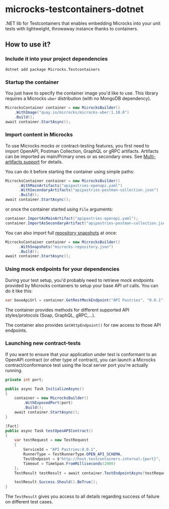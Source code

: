 # microcks-testcontainers-dotnet
.NET lib for Testcontainers that enables embedding Microcks into your unit tests with lightweight, throwaway instance thanks to containers.


## How to use it?

### Include it into your project dependencies

```
dotnet add package Microcks.Testcontainers
```

### Startup the container

You just have to specify the container image you'd like to use. This library requires a Microcks `uber` distribution (with no MongoDB dependency).


```csharp
MicrocksContainer container = new MicrocksBuilder()
	.WithImage("quay.io/microcks/microcks-uber:1.10.0")
	.Build();
await container.StartAsync();
```

### Import content in Microcks

To use Microcks mocks or contract-testing features, you first need to import OpenAPI, Postman Collection, GraphQL or gRPC artifacts. 
Artifacts can be imported as main/Primary ones or as secondary ones. See [Multi-artifacts support](https://microcks.io/documentation/using/importers/#multi-artifacts-support) for details.

You can do it before starting the container using simple paths:

```csharp
MicrocksContainer container = new MicrocksBuilder()
	  .WithMainArtifacts("apipastries-openapi.yaml")
	  .WithSecondaryArtifacts("apipastries-postman-collection.json")
	  .Build();
await container.StartAsync();
```

or once the container started using `File` arguments:

```csharp
container.ImportAsMainArtifact("apipastries-openapi.yaml");
container.ImportAsSecondaryArtifact("apipastries-postman-collection.json");
```

You can also import full [repository snapshots](https://microcks.io/documentation/administrating/snapshots/) at once:

```csharp
MicrocksContainer container = new MicrocksBuilder()
      .WithSnapshots("microcks-repository.json")
	  .Build();
await container.StartAsync();
```

### Using mock endpoints for your dependencies

During your test setup, you'd probably need to retrieve mock endpoints provided by Microcks containers to 
setup your base API url calls. You can do it like this:

```csharp
var baseApiUrl = container.GetRestMockEndpoint("API Pastries", "0.0.1");
```

The container provides methods for different supported API styles/protocols (Soap, GraphQL, gRPC,...).

The container also provides `GetHttpEndpoint()` for raw access to those API endpoints.

### Launching new contract-tests

If you want to ensure that your application under test is conformant to an OpenAPI contract (or other type of contract),
you can launch a Microcks contract/conformance test using the local server port you're actually running.

```csharp
private int port;

public async Task InitializeAsync()
{
	container = new MicrocksBuilder()
		.WithExposedPort(port)
		.Build();
	await container.StartAsync();
}

[Fact]
public async Task testOpenAPIContract()
{
	var testRequest = new TestRequest
	{
		ServiceId = "API Pastries:0.0.1",
		RunnerType = TestRunnerType.OPEN_API_SCHEMA,
		TestEndpoint = $"http://host.testcontainers.internal:{port}",
		Timeout = TimeSpan.FromMilliseconds(2000)
	};
	TestResult testResult = await container.TestEndpointAsync(testRequest);

	testResult.Success.Should().BeTrue();
}
```

The `TestResult` gives you access to all details regarding success of failure on different test cases.
